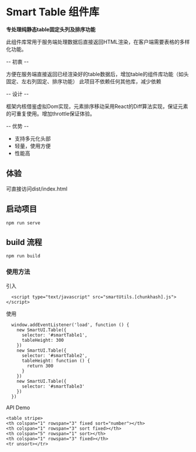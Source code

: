 # Smart Table 组件库

**专处理纯静态table固定头列及排序功能**

此组件库常用于服务端处理数据后直接返回HTML渲染，在客户端需要表格的多样化功能。

-- 初衷 --

  方便在服务端直接返回已经渲染好的table数据后，增加table的组件库功能（如头固定、左右列固定、排序功能）
  此项目不依赖任何其他库，减少依赖

-- 设计 --

  框架内核借鉴虚拟Dom实现，元素排序移动采用React的Diff算法实现，保证元素的可重复使用。增加throttle保证体验。

-- 优势 --

  - 支持多元化头部
  - 轻量，使用方便
  - 性能高

## 体验
可直接访问dist/index.html


## 启动项目
```
npm run serve
```

## build 流程
```
npm run build
```

### 使用方法
引入
```
  <script type="text/javascript" src="smartUtils.[chunkhash].js"></script>
```
使用
```
  window.addEventListener('load', function () {
    new SmartUI.Table({
      selector: '#smartTable1',
      tableHeight: 300
    })
    new SmartUI.Table({
      selector: '#smartTable2',
      tableHeight: function () {
        return 300
      }
    })
    new SmartUI.Table({
      selector: '#smartTable3'
    })
  })
```
API Demo
```
<table stripe>
<th colspan="1" rowspan="3" fixed sort="number"></th>
<th colspan="1" rowspan="3" sort fixed></th>
<th colspan="5" rowspan="1" sort></th>
<th colspan="1" rowspan="3" fixed></th>
<tr unsort></tr>
```